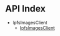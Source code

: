 API Index
=========

* IpfsImagesClient
    * [IpfsImagesClient](IpfsImagesClient-IpfsImagesClient.md)

